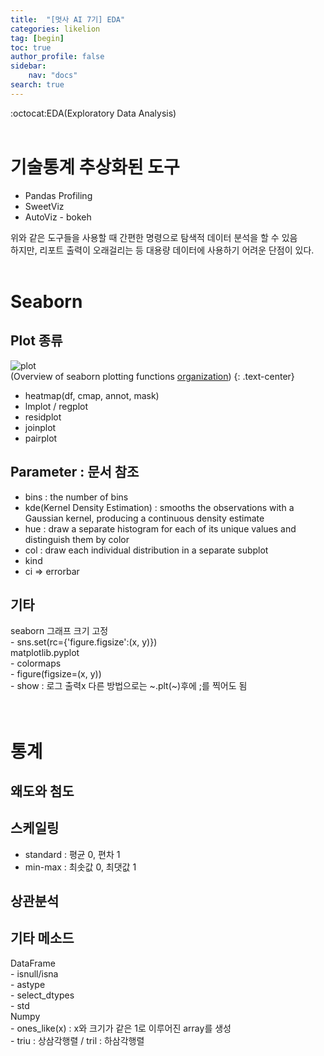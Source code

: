 ```yaml
---
title:  "[멋사 AI 7기] EDA"
categories: likelion
tag: [begin]
toc: true
author_profile: false
sidebar:
    nav: "docs"
search: true
---
```


:octocat:EDA(Exploratory Data Analysis)<br>
<br>

# 기술통계 추상화된 도구

- Pandas Profiling
- SweetViz
- AutoViz - bokeh

위와 같은 도구들을 사용할 때 간편한 명령으로 탐색적 데이터 분석을 할 수 있음<br>
하지만, 리포트 출력이 오래걸리는 등 대용량 데이터에 사용하기 어려운 단점이 있다.<br>
<br>

# Seaborn

## Plot 종류

![plot](../../images/2022-09-26-eda/function_overview_8_0.png)<br>
(Overview of seaborn plotting functions [organization](https://seaborn.pydata.org/tutorial/function_overview))
{: .text-center}

- heatmap(df, cmap, annot, mask)
- lmplot / regplot
- residplot
- joinplot
- pairplot

## Parameter : 문서 참조

- bins : the number of bins
- kde(Kernel Density Estimation) : smooths the observations with a Gaussian kernel, producing a continuous density estimate
- hue : draw a separate histogram for each of its unique values and distinguish them by color
- col : draw each individual distribution in a separate subplot
- kind
- ci => errorbar

## 기타

seaborn 그래프 크기 고정<br>
    - sns.set(rc={'figure.figsize':(x, y)})<br>
matplotlib.pyplot<br>
    - colormaps<br>
    - figure(figsize=(x, y))<br>
    - show : 로그 출력x 다른 방법으로는 ~.plt(~)후에 ;를 찍어도 됨<br>
<br>
<br>

# 통계

## 왜도와 첨도

## 스케일링

- standard : 평균 0, 편차 1
- min-max : 최솟값 0, 최댓값 1

## 상관분석

## 기타 메소드

DataFrame<br>
    - isnull/isna<br>
    - astype<br>
    - select_dtypes<br>
    - std<br>
Numpy<br>
    - ones_like(x) : x와 크기가 같은 1로 이루어진 array를 생성<br>
    - triu : 상삼각행렬 /  tril : 하삼각행렬<br>

